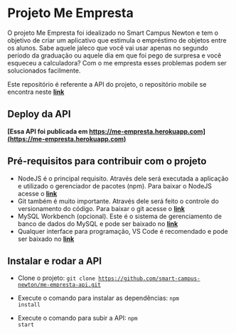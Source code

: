 # Projeto Me Empresta
O projeto Me Empresta foi idealizado no Smart Campus Newton e tem o objetivo de criar um aplicativo que estimula o empréstimo de objetos entre os alunos. Sabe aquele jaleco que você vai usar apenas no segundo período da graduação ou aquele dia em que foi pego de surpresa e você esqueceu a calculadora? Com o me empresta esses problemas podem ser solucionados facilmente.

Este repositório é referente a API do projeto, o repositório mobile se encontra neste **[link](https://github.com/smart-campus-newton/me-empresta-app)**

## Deploy da API
**[Essa API foi publicada em https://me-empresta.herokuapp.com](https://me-empresta.herokuapp.com)**

## Pré-requisitos para contribuir com o projeto

- NodeJS é o principal requisito. Através dele será executada a aplicação e utilizado o gerenciador de pacotes (npm). Para baixar o NodeJS acesse o **[link](https://nodejs.org/en/download)**
- Git também é muito importante. Através dele será feito o controle do versionamento do código. Para baixar o git acesse o **[link](https://git-scm.com/downloads)**
- MySQL Workbench (opcional). Este é o sistema de gerenciamento de banco de dados do MySQL e pode ser baixado no **[link](https://dev.mysql.com/downloads/workbench)** 
- Qualquer interface para programação, VS Code é recomendado e pode ser baixado no **[link](https://code.visualstudio.com/download)** 

## Instalar e rodar a API

- Clone o projeto:
    <code>git clone https://github.com/smart-campus-newton/me-empresta-api.git</code>

- Execute o comando para instalar as dependências:
    <code>npm install</code>

- Execute o comando para subir a API:
    <code>npm start</code>